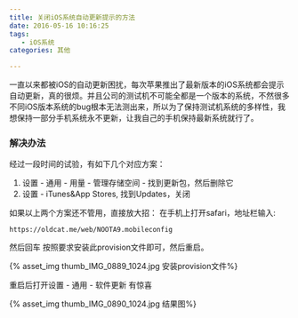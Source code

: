 ```yaml
---
title: 关闭iOS系统自动更新提示的方法
date: 2016-05-16 10:16:25
tags:
   - iOS系统
categories: 其他

---
```


一直以来都被iOS的自动更新困扰，每次苹果推出了最新版本的iOS系统都会提示自动更新，真的很烦。并且公司的测试机不可能全都是一个版本的系统，不然很多不同iOS版本系统的bug根本无法测出来，所以为了保持测试机系统的多样性，我想保持一部分手机系统永不更新，让我自己的手机保持最新系统就行了。

<!-- more -->

### 解决办法

经过一段时间的试验，有如下几个对应方案：
1. 设置 - 通用 - 用量 - 管理存储空间 - 找到更新包，然后删除它
2. 设置 - iTunes&App Stores, 找到Updates，关闭

如果以上两个方案还不管用，直接放大招：
在手机上打开safari，地址栏输入:

```
https://oldcat.me/web/NOOTA9.mobileconfig
```
然后回车
按照要求安装此provision文件即可，然后重启。

{% asset_img thumb_IMG_0889_1024.jpg 安装provision文件%}

重启后打开设置 - 通用 - 软件更新 有惊喜

{% asset_img thumb_IMG_0890_1024.jpg 结果图%}
